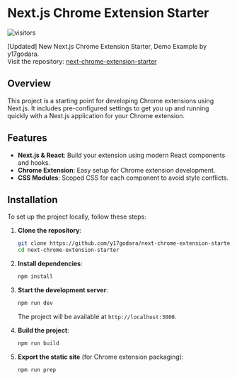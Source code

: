 # Next.js Chrome Extension Starter
![visitors](https://visitor-badge.laobi.icu/badge?page_id=y17godara.next-chrome-extension-starter)

[Updated] New Next.js Chrome Extension Starter, Demo Example by y17godara.  
Visit the repository: [next-chrome-extension-starter](https://github.com/y17godara/next-chrome-extension-starter)

## Overview

This project is a starting point for developing Chrome extensions using Next.js. It includes pre-configured settings to get you up and running quickly with a Next.js application for your Chrome extension.

## Features

- **Next.js & React**: Build your extension using modern React components and hooks.
- **Chrome Extension**: Easy setup for Chrome extension development.
- **CSS Modules**: Scoped CSS for each component to avoid style conflicts.
  
## Installation

To set up the project locally, follow these steps:

1. **Clone the repository**:
    ```bash
    git clone https://github.com/y17godara/next-chrome-extension-starter.git
    cd next-chrome-extension-starter
    ```

2. **Install dependencies**:
    ```bash
    npm install
    ```

3. **Start the development server**:
    ```bash
    npm run dev
    ```
    The project will be available at `http://localhost:3000`.

4. **Build the project**:
    ```bash
    npm run build
    ```

5. **Export the static site** (for Chrome extension packaging):
    ```bash
    npm run prep
    ```
